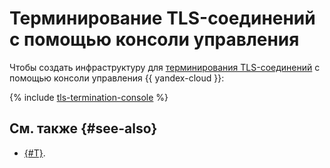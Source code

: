 # Терминирование TLS-соединений с помощью консоли управления

Чтобы создать инфраструктуру для [терминирования TLS-соединений](index.md) c помощью консоли управления {{ yandex-cloud }}:

{% include [tls-termination-console](../../../_tutorials/security/tls-termination-console.md) %}

## См. также {#see-also}

* [{#T}](terraform.md).